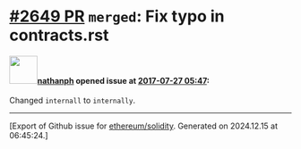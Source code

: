 # [\#2649 PR](https://github.com/ethereum/solidity/pull/2649) `merged`: Fix typo in contracts.rst

#### <img src="https://avatars.githubusercontent.com/u/6075916?u=d3de199189875adb0f599a7fa1a48050ea950aee&v=4" width="50">[nathanph](https://github.com/nathanph) opened issue at [2017-07-27 05:47](https://github.com/ethereum/solidity/pull/2649):

Changed `internall` to `internally`.




-------------------------------------------------------------------------------



[Export of Github issue for [ethereum/solidity](https://github.com/ethereum/solidity). Generated on 2024.12.15 at 06:45:24.]

